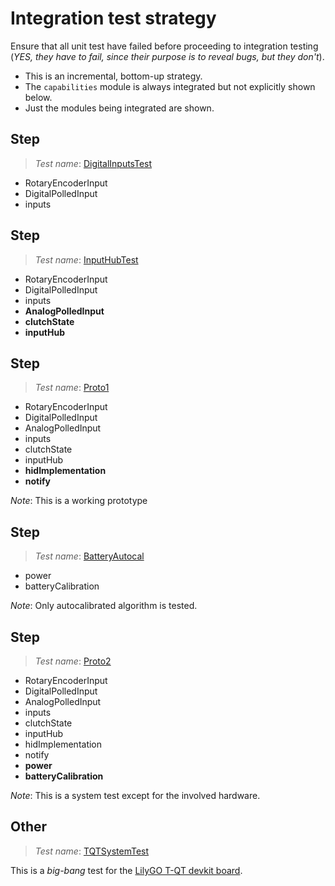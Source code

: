 # Integration test strategy

Ensure that all unit test have failed before proceeding to integration testing (*YES, they have to fail, since their purpose is to reveal bugs, but they don't*).

- This is an incremental, bottom-up strategy.
- The `capabilities` module is always integrated but not explicitly shown below.
- Just the modules being integrated are shown.

## Step

> *Test name*: [DigitalInputsTest](./DigitalInputsTest/README.md)

- RotaryEncoderInput
- DigitalPolledInput
- inputs

## Step

> *Test name*: [InputHubTest](./InputHubTest/README.md)

- RotaryEncoderInput
- DigitalPolledInput
- inputs
- **AnalogPolledInput**
- **clutchState**
- **inputHub**

## Step

> *Test name*: [Proto1](./Proto1/README.md)

- RotaryEncoderInput
- DigitalPolledInput
- AnalogPolledInput
- inputs
- clutchState
- inputHub
- **hidImplementation**
- **notify**

*Note*: This is a working prototype

## Step

> *Test name*: [BatteryAutocal](./BatteryAutocal/README.md)

- power
- batteryCalibration

*Note*: Only autocalibrated algorithm is tested.

## Step

> *Test name*: [Proto2](./Proto2/README.md)

- RotaryEncoderInput
- DigitalPolledInput
- AnalogPolledInput
- inputs
- clutchState
- inputHub
- hidImplementation
- notify
- **power**
- **batteryCalibration**

*Note*: This is a system test except for the involved hardware.

## Other

> *Test name*: [TQTSystemTest](./TQTSystemTest/README.md)

This is a *big-bang* test for the [LilyGO T-QT devkit board](https://github.com/Xinyuan-LilyGO/T-QT).

